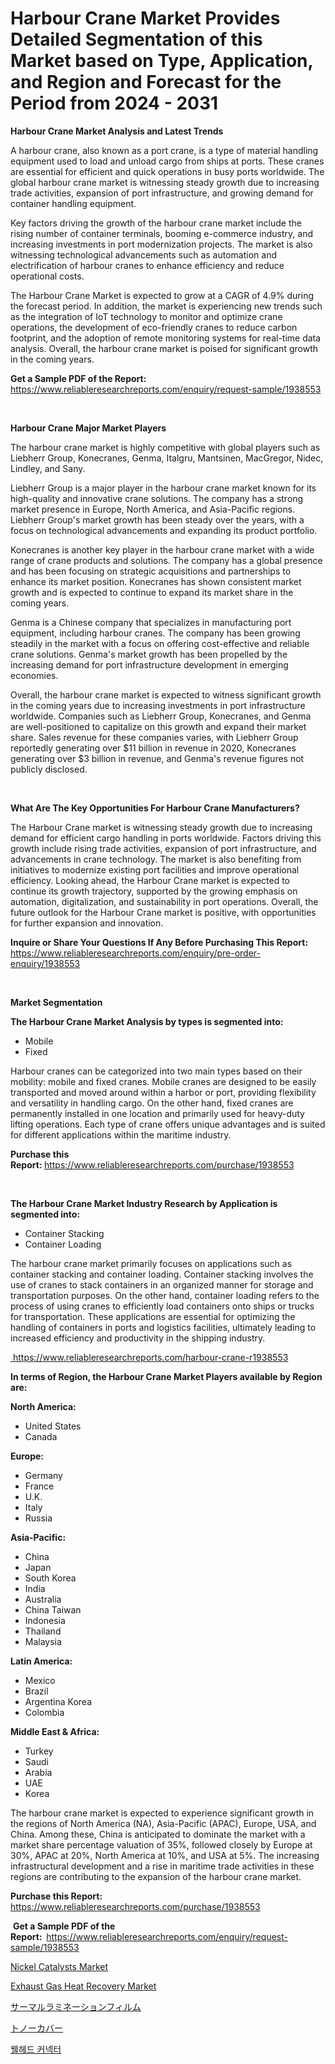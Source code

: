 <p><h1>Harbour Crane Market Provides Detailed Segmentation of this Market based on Type, Application, and Region and Forecast for the Period from 2024 - 2031</h1></p><p><strong>Harbour Crane Market Analysis and Latest Trends</strong></p>
<p><p>A harbour crane, also known as a port crane, is a type of material handling equipment used to load and unload cargo from ships at ports. These cranes are essential for efficient and quick operations in busy ports worldwide. The global harbour crane market is witnessing steady growth due to increasing trade activities, expansion of port infrastructure, and growing demand for container handling equipment.</p><p>Key factors driving the growth of the harbour crane market include the rising number of container terminals, booming e-commerce industry, and increasing investments in port modernization projects. The market is also witnessing technological advancements such as automation and electrification of harbour cranes to enhance efficiency and reduce operational costs.</p><p>The Harbour Crane Market is expected to grow at a CAGR of 4.9% during the forecast period. In addition, the market is experiencing new trends such as the integration of IoT technology to monitor and optimize crane operations, the development of eco-friendly cranes to reduce carbon footprint, and the adoption of remote monitoring systems for real-time data analysis. Overall, the harbour crane market is poised for significant growth in the coming years.</p></p>
<p><strong>Get a Sample PDF of the Report:&nbsp;</strong> <a href="https://www.reliableresearchreports.com/enquiry/request-sample/1938553">https://www.reliableresearchreports.com/enquiry/request-sample/1938553</a></p>
<p>&nbsp;</p>
<p><strong>Harbour Crane Major Market Players</strong></p>
<p><p>The harbour crane market is highly competitive with global players such as Liebherr Group, Konecranes, Genma, Italgru, Mantsinen, MacGregor, Nidec, Lindley, and Sany. </p><p>Liebherr Group is a major player in the harbour crane market known for its high-quality and innovative crane solutions. The company has a strong market presence in Europe, North America, and Asia-Pacific regions. Liebherr Group's market growth has been steady over the years, with a focus on technological advancements and expanding its product portfolio. </p><p>Konecranes is another key player in the harbour crane market with a wide range of crane products and solutions. The company has a global presence and has been focusing on strategic acquisitions and partnerships to enhance its market position. Konecranes has shown consistent market growth and is expected to continue to expand its market share in the coming years.</p><p>Genma is a Chinese company that specializes in manufacturing port equipment, including harbour cranes. The company has been growing steadily in the market with a focus on offering cost-effective and reliable crane solutions. Genma's market growth has been propelled by the increasing demand for port infrastructure development in emerging economies.</p><p>Overall, the harbour crane market is expected to witness significant growth in the coming years due to increasing investments in port infrastructure worldwide. Companies such as Liebherr Group, Konecranes, and Genma are well-positioned to capitalize on this growth and expand their market share. Sales revenue for these companies varies, with Liebherr Group reportedly generating over $11 billion in revenue in 2020, Konecranes generating over $3 billion in revenue, and Genma's revenue figures not publicly disclosed.</p></p>
<p>&nbsp;</p>
<p><strong>What Are The Key Opportunities For Harbour Crane Manufacturers?</strong></p>
<p><p>The Harbour Crane market is witnessing steady growth due to increasing demand for efficient cargo handling in ports worldwide. Factors driving this growth include rising trade activities, expansion of port infrastructure, and advancements in crane technology. The market is also benefiting from initiatives to modernize existing port facilities and improve operational efficiency. Looking ahead, the Harbour Crane market is expected to continue its growth trajectory, supported by the growing emphasis on automation, digitalization, and sustainability in port operations. Overall, the future outlook for the Harbour Crane market is positive, with opportunities for further expansion and innovation.</p></p>
<p><strong>Inquire or Share Your Questions If Any Before Purchasing This Report:</strong> <a href="https://www.reliableresearchreports.com/enquiry/pre-order-enquiry/1938553">https://www.reliableresearchreports.com/enquiry/pre-order-enquiry/1938553</a></p>
<p>&nbsp;</p>
<p><strong>Market Segmentation</strong></p>
<p><strong>The Harbour Crane Market Analysis by types is segmented into:</strong></p>
<p><ul><li>Mobile</li><li>Fixed</li></ul></p>
<p><p>Harbour cranes can be categorized into two main types based on their mobility: mobile and fixed cranes. Mobile cranes are designed to be easily transported and moved around within a harbor or port, providing flexibility and versatility in handling cargo. On the other hand, fixed cranes are permanently installed in one location and primarily used for heavy-duty lifting operations. Each type of crane offers unique advantages and is suited for different applications within the maritime industry.</p></p>
<p><strong>Purchase this Report:&nbsp;</strong><a href="https://www.reliableresearchreports.com/purchase/1938553">https://www.reliableresearchreports.com/purchase/1938553</a></p>
<p>&nbsp;</p>
<p><strong>The Harbour Crane Market Industry Research by Application is segmented into:</strong></p>
<p><ul><li>Container Stacking</li><li>Container Loading</li></ul></p>
<p><p>The harbour crane market primarily focuses on applications such as container stacking and container loading. Container stacking involves the use of cranes to stack containers in an organized manner for storage and transportation purposes. On the other hand, container loading refers to the process of using cranes to efficiently load containers onto ships or trucks for transportation. These applications are essential for optimizing the handling of containers in ports and logistics facilities, ultimately leading to increased efficiency and productivity in the shipping industry.</p></p>
<p><a href="https://www.reliableresearchreports.com/harbour-crane-r1938553">&nbsp;https://www.reliableresearchreports.com/harbour-crane-r1938553</a></p>
<p><strong>In terms of Region, the Harbour Crane Market Players available by Region are:</strong></p>
<p>
    <p> <strong> North America: </strong>
        <ul>
            <li>United States</li>
            <li>Canada</li>
        </ul>
        </p> 
    <p> <strong> Europe: </strong>
        <ul>
            <li>Germany</li>
            <li>France</li>
            <li>U.K.</li>
            <li>Italy</li>
            <li>Russia</li>
        </ul>
        </p> 
    <p> <strong> Asia-Pacific: </strong>
        <ul>
            <li>China</li>
            <li>Japan</li>
            <li>South Korea</li>
            <li>India</li>
            <li>Australia</li>
            <li>China Taiwan</li>
            <li>Indonesia</li>
            <li>Thailand</li>
            <li>Malaysia</li>
        </ul>
        </p> 
    <p> <strong> Latin America: </strong>
        <ul>
            <li>Mexico</li>
            <li>Brazil</li>
            <li>Argentina Korea</li>
            <li>Colombia</li>
        </ul>
        </p> 
    <p> <strong> Middle East & Africa: </strong>
        <ul>
            <li>Turkey</li>
            <li>Saudi</li>
            <li>Arabia</li>
            <li>UAE</li>
            <li>Korea</li>
        </ul>
    </p>
    </p>
<p><p>The harbour crane market is expected to experience significant growth in the regions of North America (NA), Asia-Pacific (APAC), Europe, USA, and China. Among these, China is anticipated to dominate the market with a market share percentage valuation of 35%, followed closely by Europe at 30%, APAC at 20%, North America at 10%, and USA at 5%. The increasing infrastructural development and a rise in maritime trade activities in these regions are contributing to the expansion of the harbour crane market.</p></p>
<p><strong>Purchase this Report: </strong><a href="https://www.reliableresearchreports.com/purchase/1938553">https://www.reliableresearchreports.com/purchase/1938553</a></p>
<p>&nbsp;<strong>Get a Sample PDF of the Report:&nbsp;&nbsp;</strong><a href="https://www.reliableresearchreports.com/enquiry/request-sample/1938553">https://www.reliableresearchreports.com/enquiry/request-sample/1938553</a></p>
<p><strong></strong></p>
<p><p><a href="https://issuu.com/reportprime-2/docs/nickel-catalysts-market-size-2030.pptx">Nickel Catalysts Market</a></p><p><a href="https://github.com/marloy8/Market-Research-Report-List-4/blob/main/exhaust-gas-heat-recovery-market.md">Exhaust Gas Heat Recovery Market</a></p><p><a href="https://github.com/EthanMorar2011/Market-Research-Report-List-1/blob/main/708354328862.md">サーマルラミネーションフィルム</a></p><p><a href="https://github.com/dzy793153605/Market-Research-Report-List-1/blob/main/228258928861.md">トノーカバー</a></p><p><a href="https://github.com/WilburKihn5676/Market-Research-Report-List-1/blob/main/583389726491.md">웰헤드 커넥터</a></p></p>